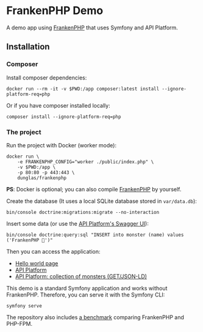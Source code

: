 # FrankenPHP Demo

A demo app using [FrankenPHP](https://frankenphp.dev) that uses
Symfony and API Platform.

## Installation

### Composer

Install composer dependencies:

```
docker run --rm -it -v $PWD:/app composer:latest install --ignore-platform-req=php
```

Or if you have composer installed locally:

```
composer install --ignore-platform-req=php
```

### The project

Run the project with Docker (worker mode):

```
docker run \
    -e FRANKENPHP_CONFIG="worker ./public/index.php" \
    -v $PWD:/app \
    -p 80:80 -p 443:443 \
    dunglas/frankenphp
```

**PS**: Docker is optional; you can also compile
[FrankenPHP](https://github.com/dunglas/frankenphp/blob/main/docs/compile.md)
by yourself.


Create the database (It uses a local SQLite database stored in `var/data.db`):

```
bin/console doctrine:migrations:migrate --no-interaction
```

Insert some data (or use the [API Platform's Swagger UI](https://localhost/api/monsters)):

```
bin/console doctrine:query:sql "INSERT into monster (name) values ('FrankenPHP 🐘')"
```

Then you can access the application:

* [Hello world page](https://localhost)
* [API Platform](https://localhost/api)
* [API Platform: collection of monsters (GET/JSON-LD)](https://localhost/api/monsters.jsonld)

This demo is a standard Symfony application and works without FrankenPHP.
Therefore, you can serve it with the Symfony CLI:

```
symfony serve
```

The repository also includes [a benchmark](benchmark) comparing FrankenPHP and PHP-FPM.
